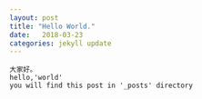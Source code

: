 ```yaml
---
layout: post
title: "Hello World."
date:   2018-03-23
categories: jekyll update
---
```


    大家好。
    hello,'world'
    you will find this post in '_posts' directory